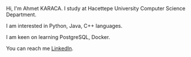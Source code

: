 Hi, I'm Ahmet KARACA. I study at Hacettepe University Computer Science Department. 

I am interested in Python, Java, C++ languages. 

I am keen on learning PostgreSQL, Docker.

You can reach me [LinkedIn](http://www.linkedin.com/in/ahmet--karaca).

